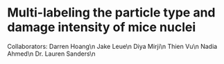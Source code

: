 # Multi-labeling the particle type and damage intensity of mice nuclei
Collaborators:
Darren Hoang\n
Jake Leue\n
Diya Mirji\n
Thien Vu\n
Nadia Ahmed\n
Dr. Lauren Sanders\n
